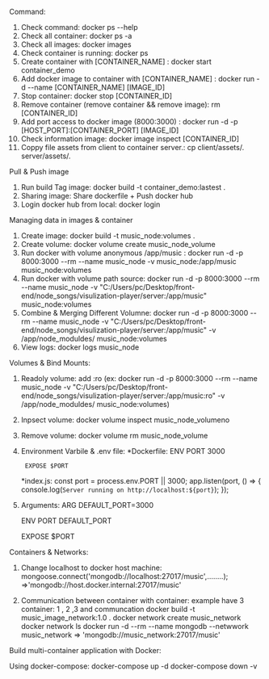 Command:

1. Check command:  docker ps --help
2. Check all container: docker ps -a
3. Check all images: docker images
4. Check container is running: docker ps
5. Create container with [CONTAINER_NAME] : docker start container_demo
6. Add docker image to container with [CONTAINER_NAME] : docker run -d --name [CONTAINER_NAME] [IMAGE_ID]
7. Stop container: docker stop [CONTAINER_ID]
8. Remove container (remove container && remove image): rm [CONTAINER_ID]
9. Add port access to docker image (8000:3000) : docker run -d -p [HOST_PORT]:[CONTAINER_PORT] [IMAGE_ID]
10. Check information image: docker image inspect [CONTAINER_ID]
11. Coppy file assets from client to container server.:  cp client/assets/. server/assets/.

Pull & Push image
1. Run build Tag image: docker build -t container_demo:lastest .
2. Sharing image:  Share dockerfile + Push docker hub
3. Login docker hub from local: docker login

Managing data in images & container
1. Create image: docker build -t music_node:volumes .
2. Create volume: docker volume create music_node_volume
3. Run docker with volume anonymous /app/music : docker run -d -p 8000:3000 --rm --name music_node -v music_node:/app/music music_node:volumes
3. Run docker with volume path source: docker run -d -p 8000:3000 --rm --name music_node -v "C:/Users/pc/Desktop/front-end/node_songs/visulization-player/server:/app/music" music_node:volumes
4. Combine & Merging Different Volumne: docker run -d -p 8000:3000 --rm --name music_node -v "C:/Users/pc/Desktop/front-end/node_songs/visulization-player/server:/app/music" -v /app/node_moduldes/ music_node:volumes
5. View logs: docker logs music_node

Volumes & Bind Mounts:
1. Readoly volume: add :ro (ex: docker run -d -p 8000:3000 --rm --name music_node -v "C:/Users/pc/Desktop/front-end/node_songs/visulization-player/server:/app/music:ro" -v /app/node_moduldes/ music_node:volumes)

2. Inpsect volume: docker volume inspect music_node_volumeno
3. Remove volume: docker volume rm music_node_volume
4. Environment Varbile & .env file:
    *Dockerfile:
        ENV PORT 3000

        EXPOSE $PORT
    *index.js:
        const port = process.env.PORT || 3000;
        app.listen(port, () => {
            console.log(`Server running on http://localhost:${port}`);
        });
5. Arguments:
    ARG DEFAULT_PORT=3000

    ENV PORT DEFAULT_PORT

    EXPOSE $PORT

Containers & Networks:
1. Change localhost to docker host machine:
    mongoose.connect('mongodb://localhost:27017/music',........);
    =>'mongodb://host.docker.internal:27017/music'

2. Communication between container with container: example have 3 container: 1 , 2 ,3 and communcation
    docker build -t music_image_network:1.0 .
    docker network create music_network
    docker network ls
    docker run -d --rm --name mongodb --netwwork music_network
    => 'mongodb://music_network:27017/music'

Build multi-container application with Docker:

Using docker-compose:
    docker-compose up -d
    docker-compose down -v